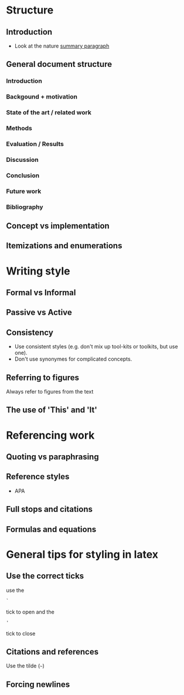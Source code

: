 # Structure

## Introduction
- Look at the nature [summary paragraph](http://www.cbs.umn.edu/sites/default/files/public/downloads/Annotated_Nature_abstract.pdf)

## General document structure
### Introduction
### Backgound + motivation
### State of the art / related work
### Methods
### Evaluation / Results
### Discussion
### Conclusion
### Future work
### Bibliography

## Concept vs implementation

## Itemizations and enumerations

# Writing style

## Formal vs Informal

## Passive vs Active

## Consistency
- Use consistent styles (e.g. don't mix up tool-kits or toolkits, but use one).
- Don't use synonymes for complicated concepts.

## Referring to figures
Always refer to figures from the text

## The use of 'This' and 'It'

# Referencing work

## Quoting vs paraphrasing

## Reference styles
- APA

## Full stops and citations

## Formulas and equations

# General tips for styling in latex

## Use the correct ticks
use the 
```
`
```
tick to open and the 
```
'
``` 
tick to close

## Citations and references
Use the tilde (`~`)

## Forcing newlines
